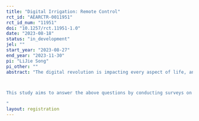 ```yaml
---
title: "Digital Irrigation: Remote Control"
rct_id: "AEARCTR-0011951"
rct_id_num: "11951"
doi: "10.1257/rct.11951-1.0"
date: "2023-08-18"
status: "in_development"
jel: ""
start_year: "2023-08-27"
end_year: "2023-11-30"
pi: "LiJie Song"
pi_other: ""
abstract: "The digital revolution is impacting every aspect of life, and the agricultural sector is also undergoing a process of digitization. Among these advancements, remote irrigation control is a fundamental requirement for digitalized irrigation. Currently, there is extensive research on digital agriculture, but most of it is centered around the use of smartphones, with very little attention given to digitalized irrigation. What is the actual adoption of digitalized irrigation in practice? Is it mainly through the use of remote controllers or a combination of special applications in smartphones? Who are the potential future users? What type of remote irrigation control do they prefer? Is equipment cost the primary consideration for farmers?

This study aims to answer the above questions by conducting surveys on real farmers and use information treatment of remote irrigation control (RIC) in a randomized controlled trial (RCT) in Hebei Province of China, covering approximately 500 large farmers, to find the casual relationship between cost, technology and willingness to pay (WTP) for the RIC.
"
layout: registration
---
```


